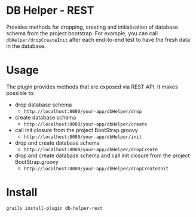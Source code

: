 DB Helper - REST
================

Provides methods for dropping, creating and initialization of database schema from the project bootstrap. For example, you can call `dbHelper/dropCreateInit` after each end-to-end test to have the fresh data in the database.

Usage
=====

The plugin provides methods that are exposed via REST API. It makes possible to:
* drop database schema
  * `http://localhost:8080/your-app/dbHelper/drop`
* create database schema
  * `http://localhost:8080/your-app/dbHelper/create`
* call init closure from the project BootStrap.groovy
  * `http://localhost:8080/your-app/dbHelper/init`
* drop and create database schema
  * `http://localhost:8080/your-app/dbHelper/dropCreate`
* drop and create database schema and call init closure from the project BootStrap.groovy
  * `http://localhost:8080/your-app/dbHelper/dropCreateInit`

Install
=======

`grails install-plugin db-helper-rest`